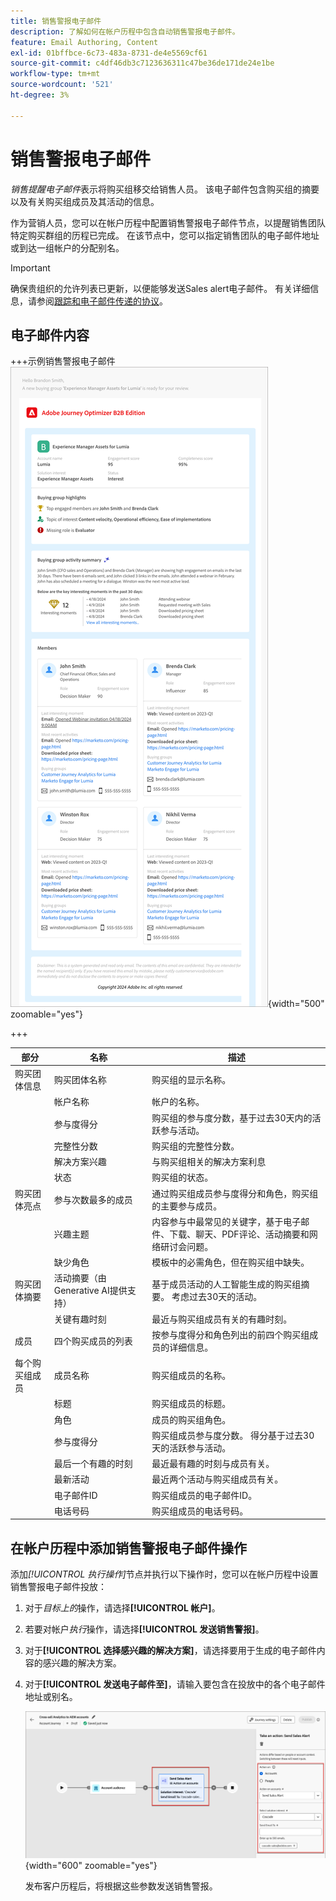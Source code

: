 ```yaml
---
title: 销售警报电子邮件
description: 了解如何在帐户历程中包含自动销售警报电子邮件。
feature: Email Authoring, Content
exl-id: 01bffbce-6c73-483a-8731-de4e5569cf61
source-git-commit: c4df46db3c7123636311c47be36de171de24e1be
workflow-type: tm+mt
source-wordcount: '521'
ht-degree: 3%

---
```


# 销售警报电子邮件

_销售提醒电子邮件_&#x200B;表示将购买组移交给销售人员。 该电子邮件包含购买组的摘要以及有关购买组成员及其活动的信息。

作为营销人员，您可以在帐户历程中配置销售警报电子邮件节点，以提醒销售团队特定购买群组的历程已完成。 在该节点中，您可以指定销售团队的电子邮件地址或到达一组帐户的分配别名。

>[!IMPORTANT]
>
>确保贵组织的允许列表已更新，以便能够发送Sales alert电子邮件。 有关详细信息，请参阅[跟踪和电子邮件传递的协议](../start/email-protocols.md)。

## 电子邮件内容

+++示例销售警报电子邮件
![使用默认模板的销售警报电子邮件示例](./assets/sales-alert-email-example.png){width="500" zoomable="yes"}

+++

| 部分 | 名称 | 描述 |
| - | ---- | ----------- |
| 购买团体信息 | 购买团体名称 | 购买组的显示名称。 |
|   | 帐户名称 | 帐户的名称。 |
|   | 参与度得分 | 购买组的参与度分数，基于过去30天内的活跃参与活动。 |
|   | 完整性分数 | 购买组的完整性分数。 |
|   | 解决方案兴趣 | 与购买组相关的解决方案利息 |
|   | 状态 | 购买组的状态。 |
| 购买团体亮点 | 参与次数最多的成员 | 通过购买组成员参与度得分和角色，购买组的主要参与成员。 |
|   | 兴趣主题 | 内容参与中最常见的关键字，基于电子邮件、下载、聊天、PDF评论、活动摘要和网络研讨会问题。 |
|   | 缺少角色 | 模板中的必需角色，但在购买组中缺失。 |
| 购买团体摘要 | 活动摘要（由Generative AI提供支持） | 基于成员活动的人工智能生成的购买组摘要。 考虑过去30天的活动。 |
|   | 关键有趣时刻 | 最近与购买组成员有关的有趣时刻。 |
| 成员 | 四个购买成员的列表 | 按参与度得分和角色列出的前四个购买组成员的详细信息。 |
| 每个购买组成员 | 成员名称 | 购买组成员的名称。 |
|   | 标题 | 购买组成员的标题。 |
|   | 角色 | 成员的购买组角色。 |
|   | 参与度得分 | 购买组成员参与度分数。 得分基于过去30天的活跃参与活动。 |
|   | 最后一个有趣的时刻 | 最近最有趣的时刻与成员有关。 |
|   | 最新活动 | 最近两个活动与购买组成员有关。 |
|   | 电子邮件ID | 购买组成员的电子邮件ID。 |
|   | 电话号码 | 购买组成员的电话号码。 |

## 在帐户历程中添加销售警报电子邮件操作

添加&#x200B;_[!UICONTROL 执行操作]_&#x200B;节点并执行以下操作时，您可以在帐户历程中设置销售警报电子邮件投放：

1. 对于&#x200B;_目标上的_&#x200B;操作，请选择&#x200B;**[!UICONTROL 帐户]**。

1. 若要对帐户&#x200B;_执行_&#x200B;操作，请选择&#x200B;**[!UICONTROL 发送销售警报]**。

1. 对于&#x200B;**[!UICONTROL 选择感兴趣的解决方案]**，请选择要用于生成的电子邮件内容的感兴趣的解决方案。

1. 对于&#x200B;**[!UICONTROL 发送电子邮件至]**，请输入要包含在投放中的各个电子邮件地址或别名。

   ![新建电子邮件对话框](assets/sales-alert-email-journey-node.png){width="600" zoomable="yes"}

   发布客户历程后，将根据这些参数发送销售警报。
